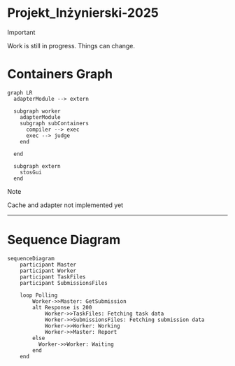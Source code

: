 # Projekt_Inżynierski-2025

> [!IMPORTANT]
> Work is still in progress. Things can change.


# Containers Graph
```mermaid
graph LR
  adapterModule --> extern

  subgraph worker
    adapterModule
    subgraph subContainers
      compiler --> exec
      exec --> judge
    end

  end
  
  subgraph extern
    stosGui
  end
```
> [!NOTE]
> Cache and adapter not implemented yet

---

# Sequence Diagram
```mermaid
sequenceDiagram
    participant Master
    participant Worker
    participant TaskFiles
    participant SubmissionsFiles
    
    loop Polling
        Worker->>Master: GetSubmission
        alt Response is 200
            Worker->>TaskFiles: Fetching task data
            Worker->>SubmissionsFiles: Fetching submission data
            Worker->>Worker: Working
            Worker->>Master: Report
        else
          Worker->>Worker: Waiting
        end
    end
```

